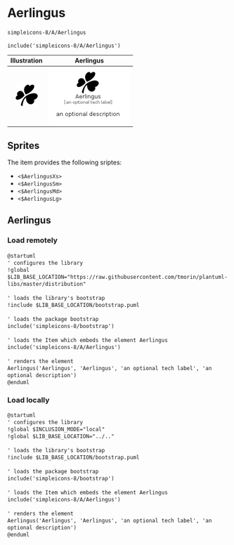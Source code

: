 # Aerlingus


```text
simpleicons-8/A/Aerlingus
```

```text
include('simpleicons-8/A/Aerlingus')
```



| Illustration | Aerlingus |
| :---: | :---: |
| ![illustration for Illustration](../../simpleicons-8/A/Aerlingus.png) | ![illustration for Aerlingus](../../simpleicons-8/A/Aerlingus.Local.png) |



## Sprites
The item provides the following sriptes:

- `<$AerlingusXs>`
- `<$AerlingusSm>`
- `<$AerlingusMd>`
- `<$AerlingusLg>`





## Aerlingus

### Load remotely
```plantuml
@startuml
' configures the library
!global $LIB_BASE_LOCATION="https://raw.githubusercontent.com/tmorin/plantuml-libs/master/distribution"

' loads the library's bootstrap
!include $LIB_BASE_LOCATION/bootstrap.puml

' loads the package bootstrap
include('simpleicons-8/bootstrap')

' loads the Item which embeds the element Aerlingus
include('simpleicons-8/A/Aerlingus')

' renders the element
Aerlingus('Aerlingus', 'Aerlingus', 'an optional tech label', 'an optional description')
@enduml
```

### Load locally
```plantuml
@startuml
' configures the library
!global $INCLUSION_MODE="local"
!global $LIB_BASE_LOCATION="../.."

' loads the library's bootstrap
!include $LIB_BASE_LOCATION/bootstrap.puml

' loads the package bootstrap
include('simpleicons-8/bootstrap')

' loads the Item which embeds the element Aerlingus
include('simpleicons-8/A/Aerlingus')

' renders the element
Aerlingus('Aerlingus', 'Aerlingus', 'an optional tech label', 'an optional description')
@enduml
```

